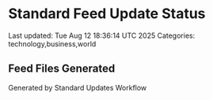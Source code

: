 # Standard Feed Update Status
Last updated: Tue Aug 12 18:36:14 UTC 2025
Categories: technology,business,world

## Feed Files Generated

Generated by Standard Updates Workflow
